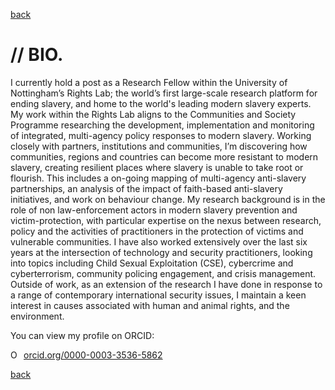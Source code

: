 
[back](./)

# // BIO. 

I currently hold a post as a Research Fellow within the University of Nottingham’s Rights Lab; the world’s first large-scale research platform for ending slavery, and home to the world's leading modern slavery experts. My work within the Rights Lab aligns to the Communities and Society Programme researching the development, implementation and monitoring of integrated, multi-agency policy responses to modern slavery. Working closely with partners, institutions and communities, I’m discovering how communities, regions and countries can become more resistant to modern slavery, creating resilient places where slavery is unable to take root or flourish. This includes a on-going mapping of multi-agency anti-slavery partnerships, an analysis of the impact of faith-based anti-slavery initiatives, and work on behaviour change. My research background is in the role of non law-enforcement actors in modern slavery prevention and victim-protection, with particular expertise on the nexus between research, policy and the activities of practitioners in the protection of victims and vulnerable communities. I have also worked extensively over the last six years at the intersection of technology and security practitioners, looking into topics including Child Sexual Exploitation (CSE), cybercrime and cyberterrorism, community policing engagement, and crisis management. Outside of work, as an extension of the research I have done in response to a range of contemporary international security issues, I maintain a keen interest in causes associated with human and animal rights, and the environment. 

You can view my profile on ORCID: 

<a href="https://orcid.org/0000-0003-3536-5862" target="orcid.widget" rel="noopener noreferrer" style="vertical-align:top;"><img src="https://orcid.org/sites/default/files/images/orcid_16x16.png" style="width:1em;margin-right:.5em;" alt="ORCID iD icon">orcid.org/0000-0003-3536-5862</a>

[back](./)
